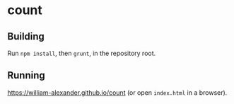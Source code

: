 count
=====

Building
--------

Run `npm install`, then `grunt`, in the repository root.

Running
-------

https://william-alexander.github.io/count (or open `index.html` in a browser).
